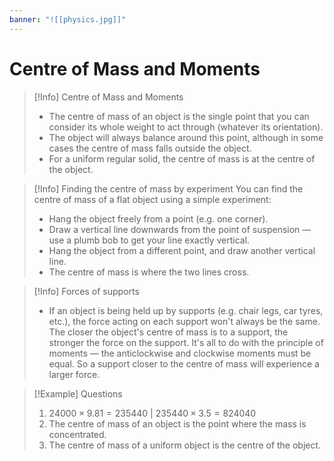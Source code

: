 ```yaml
---
banner: "![[physics.jpg]]"
---
```

# Centre of Mass and Moments

> [!Info] Centre of Mass and Moments 
> - The centre of mass of an object is the single point that you can consider its whole weight to act through (whatever its orientation).
> - The object will always balance around this point, although in some cases the centre of mass falls outside the object.
> - For a uniform regular solid, the centre of mass is at the centre of the object.

> [!Info] Finding the centre of mass by experiment
You can find the centre of mass of a flat object using a simple experiment:
> - Hang the object freely from a point (e.g. one corner).
> - Draw a vertical line downwards from the point of suspension — use a plumb bob to get your line exactly vertical.
> - Hang the object from a different point, and draw another vertical line.
> - The centre of mass is where the two lines cross.

> [!Info] Forces of supports
> - If an object is being held up by supports (e.g. chair legs, car tyres, etc.), the force acting on each support won't always be the same. The closer the object's centre of mass is to a support, the stronger the force on the support. It's all to do with the principle of moments — the anticlockwise and clockwise moments must be equal. So a support closer to the centre of mass will experience a larger force.

> [!Example] Questions 
> 1. $24000 \times 9.81=235440$ | $235440 \times 3.5=824040$
> 2. The centre of mass of an object is the point where the mass is concentrated.
> 3. The centre of mass of a uniform object is the centre of the object.

